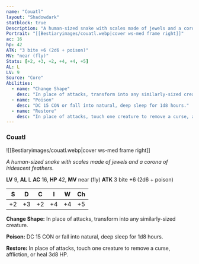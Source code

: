 ```yaml
---
name: "Couatl"
layout: "Shadowdark"
statblock: true
Description: "A human-sized snake with scales made of jewels and a corona of iridescent feathers."
Portrait: "[[Bestiaryimages/couatl.webp|cover ws-med frame right]]"
ac: 16
hp: 42
ATK: "3 bite +6 (2d6 + poison)"
MV: "near (fly)"
Stats: [+2, +3, +2, +4, +4, +5]
AL: L
LV: 9
Source: "Core"
Abilities:
  - name: "Change Shape"
    desc: "In place of attacks, transform into any similarly-sized creature."
  - name: "Poison"
    desc: "DC 15 CON or fall into natural, deep sleep for 1d8 hours."
  - name: "Restore"
    desc: "In place of attacks, touch one creature to remove a curse, affliction, or heal 3d8 HP."
---
```


### Couatl

![[Bestiaryimages/couatl.webp|cover ws-med frame right]]

_A human-sized snake with scales made of jewels and a corona of iridescent feathers._

**LV** 9, **AL** L
**AC** 16, **HP** 42, **MV** near (fly)
**ATK** 3 bite +6 (2d6 + poison)

|  S  |  D  |  C  |  I  |  W  |  Ch  |
|:---:|:---:|:---:|:---:|:---:|:----:|
| +2 | +3 | +2 | +4 | +4 | +5 |

**Change Shape:** In place of attacks, transform into any similarly-sized creature.

**Poison:** DC 15 CON or fall into natural, deep sleep for 1d8 hours.

**Restore:** In place of attacks, touch one creature to remove a curse, affliction, or heal 3d8 HP.

